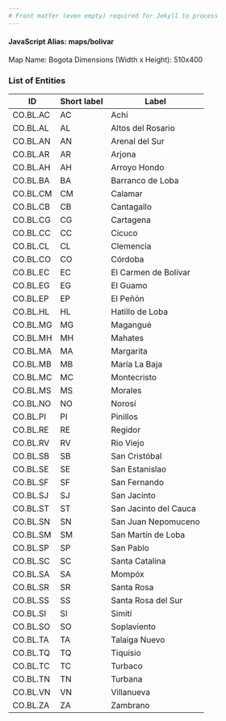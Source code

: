 ```yaml
---
# Front matter (even empty) required for Jekyll to process
---
```


#### JavaScript Alias: maps/bolivar

Map Name: Bogota
Dimensions (Width x Height): 510x400





### List of Entities

ID | Short label | Label
---|---|---|
CO.BL.AC|AC|Achí
CO.BL.AL|AL|Altos del Rosario
CO.BL.AN|AN|Arenal del Sur
CO.BL.AR|AR|Arjona
CO.BL.AH|AH|Arroyo Hondo
CO.BL.BA|BA|Barranco de Loba
CO.BL.CM|CM|Calamar
CO.BL.CB|CB|Cantagallo
CO.BL.CG|CG|Cartagena
CO.BL.CC|CC|Cicuco
CO.BL.CL|CL|Clemencia
CO.BL.CO|CO|Córdoba
CO.BL.EC|EC|El Carmen de Bolívar
CO.BL.EG|EG|El Guamo
CO.BL.EP|EP|El Peñón
CO.BL.HL|HL|Hatillo de Loba
CO.BL.MG|MG|Magangué
CO.BL.MH|MH|Mahates
CO.BL.MA|MA|Margarita
CO.BL.MB|MB|María La Baja
CO.BL.MC|MC|Montecristo
CO.BL.MS|MS|Morales
CO.BL.NO|NO|Norosí
CO.BL.PI|PI|Pinillos
CO.BL.RE|RE|Regidor
CO.BL.RV|RV|Rio Viejo
CO.BL.SB|SB|San Cristóbal
CO.BL.SE|SE|San Estanislao
CO.BL.SF|SF|San Fernando
CO.BL.SJ|SJ|San Jacinto
CO.BL.ST|ST|San Jacinto del Cauca
CO.BL.SN|SN|San Juan Nepomuceno
CO.BL.SM|SM|San Martín de Loba
CO.BL.SP|SP|San Pablo
CO.BL.SC|SC|Santa Catalina
CO.BL.SA|SA|Mompóx
CO.BL.SR|SR|Santa Rosa
CO.BL.SS|SS|Santa Rosa del Sur
CO.BL.SI|SI|Simití
CO.BL.SO|SO|Soplaviento
CO.BL.TA|TA|Talaiga Nuevo
CO.BL.TQ|TQ|Tiquisio
CO.BL.TC|TC|Turbaco
CO.BL.TN|TN|Turbana
CO.BL.VN|VN|Villanueva
CO.BL.ZA|ZA|Zambrano